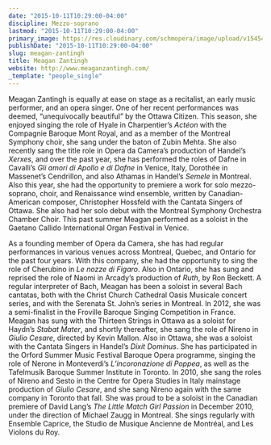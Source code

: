 ```yaml
---
date: "2015-10-11T10:29:00-04:00"
discipline: Mezzo-soprano
lastmod: "2015-10-11T10:29:00-04:00"
primary_image: https://res.cloudinary.com/schmopera/image/upload/v1545409169/media/webhook-uploads/1444573666618/meagan-zantingh.jpg.jpg
publishDate: "2015-10-11T10:29:00-04:00"
slug: meagan-zantingh
title: Meagan Zantingh
website: http://www.meaganzantingh.com/
_template: "people_single"
---
```


Meagan Zantingh is equally at ease on stage as a recitalist, an early music performer, and an opera singer. One of her recent performances was deemed, “unequivocally beautiful” by the Ottawa Citizen. This season, she enjoyed singing the role of Hyale in Charpentier’s *Actéon* with the Compagnie Baroque Mont Royal, and as a member of the Montreal Symphony choir, she sang under the baton of Zubin Mehta. She also recently sang the title role in Opera da Camera’s production of Handel’s *Xerxes*, and over the past year, she has performed the roles of Dafne in Cavalli’s *Gli amori di Apollo e di Dafne* in Venice, Italy, Dorothée in Massenet’s Cendrillon, and also Athamas in Handel’s *Semele* in Montreal. Also this year, she had the opportunity to premiere a work for solo mezzo-soprano, choir, and Renaissance wind ensemble, written by Canadian-American composer, Christopher Hossfeld with the Cantata Singers of Ottawa.  She also had her solo debut with the Montreal Symphony Orchestra Chamber Choir. This past summer Meagan performed as a soloist in the Gaetano Callido International Organ Festival in Venice.
 
As a founding member of Opera da Camera, she has had regular performances in various venues across Montreal, Quebec, and Ontario for the past four years. With this company, she had the opportunity to sing the role of Cherubino in *Le nozze di Figaro*. Also in Ontario, she has sung and reprised the role of Naomi in Arcady’s production of *Ruth*, by Ron Beckett. A regular interpreter of Bach, Meagan has been a soloist in several Bach cantatas, both with the Christ Church Cathedral Oasis Musicale concert series, and with the Serenata St. John’s series in Montreal. In 2012, she was a semi-finalist in the Froville Baroque Singing Competition in France. Meagan has sung with the Thirteen Strings in Ottawa as a soloist for Haydn’s *Stabat Mater*, and shortly thereafter, she sang the role of Nireno in *Giulio Cesare*, directed by Kevin Mallon. Also in Ottawa, she was a soloist with the Cantata Singers in Handel’s *Dixit Dominus*. She has participated in the Orford Summer Music Festival Baroque Opera programme, singing the role of Nerone in Monteverdi’s *L’incoronazione di Poppea*, as well as the Tafelmusik Baroque Summer Institute in Toronto.  In 2010, she sang the roles of Nireno and Sesto in the Centre for Opera Studies in Italy mainstage production of *Giulio Cesare*, and she sang Nireno again with the same company in Toronto that fall.  She was proud to be a soloist in the Canadian premiere of David Lang’s *The Little Match Girl Passion* in December 2010, under the direction of Michael Zaugg in Montreal. She sings regularly with Ensemble Caprice, the Studio de Musique Ancienne de Montréal, and Les Violons du Roy.
